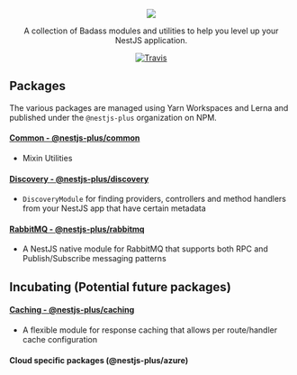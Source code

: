 <p align="center">
    <image src="nestpluslogo.svg">
</p>

<p align="center">
A collection of Badass modules and utilities to help you level up your NestJS application. 
</p>

<p align="center">
    <a href="https://travis-ci.org/WonderPanda/nestjs-plus"><img src="https://travis-ci.org/WonderPanda/nestjs-plus.svg?branch=master" alt="Travis" /></a>
</p>

## Packages

The various packages are managed using Yarn Workspaces and Lerna and published under the `@nestjs-plus` organization on NPM.

#### [Common - @nestjs-plus/common](packages/common/README.md)

- Mixin Utilities

#### [Discovery - @nestjs-plus/discovery](packages/discovery/README.md)

- `DiscoveryModule` for finding providers, controllers and method handlers from your NestJS app that have certain metadata

#### [RabbitMQ - @nestjs-plus/rabbitmq](packages/rabbitmq/README.md)

- A NestJS native module for RabbitMQ that supports both RPC and Publish/Subscribe messaging patterns

## Incubating (Potential future packages)

#### [Caching - @nestjs-plus/caching](packages/caching/README.md)

- A flexible module for response caching that allows per route/handler cache configuration

#### Cloud specific packages (@nestjs-plus/azure)
